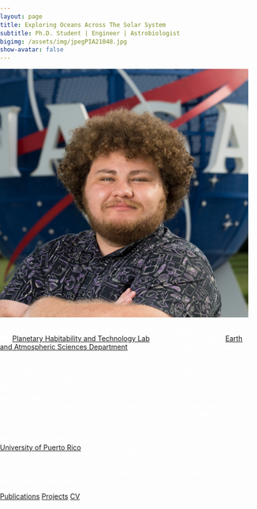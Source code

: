 ```yaml
---
layout: page
title: Exploring Oceans Across The Solar System
subtitle: Ph.D. Student | Engineer | Astrobiologist
bigimg: /assets/img/jpegPIA21048.jpg
show-avatar: false
---
```


<head>
<style>
body {
  background-image: url('/assets/img/37363655772_4d8bd4a4d7_o.jpg');
  background-size: cover;
  background-repeat: no-repeat;
  background-attachment: fixed;
  background-position: center;
  color: white; /* Ensures text is readable */
  margin: 0;
  padding: 0;
}

.overlay {
  position: fixed;
  top: 0;
  left: 0;
  width: 100%;
  height: 100%;
  background: rgba(0, 0, 0, 0.6); /* Darker overlay for better readability */
  backdrop-filter: blur(2px); /* Less intense blur effect */
  z-index: -1; /* Make sure it is behind all content */
}

@media only screen and (max-width: 580px) {
  .full {
    display: block;
    width: 100%;
    border: 5px solid white;
  }

  .subtitle {
    font-size: 1rem; /* Adjust font size for mobile */
    white-space: nowrap; /* Prevent subtitle from breaking */
  }
}

table {
  border-collapse: collapse;
  border: 5px solid white;
}

th, td {
  border-collapse: collapse;
  border: 5px solid white;
}

h3 {
  text-rendering: optimizeLegibility;
  margin-bottom: 21px;
}

p {
  text-rendering: optimizeLegibility;
  margin-bottom: 21px;
  text-align: justify;
}

.bio img {
  float: right;
  margin-left: 20px;
  margin-bottom: 20px;
  border-radius: 8px;
  width: 30%; /* Ensure responsive sizing */
}

.bio p {
  text-align: justify;
}

a {
  color: #00ffcc; /* Stand out color for hyperlinks */
  text-decoration: underline; /* Underline for clear identification */
}

.center-buttons {
  display: flex;
  justify-content: center;
  gap: 20px; /* Space between buttons */
  margin-top: 20px;
}

.button {
  text-decoration: none;
  padding: 10px 20px;
  border: 2px solid white;
  color: white;
  background: transparent;
  transition: background 0.3s, color 0.3s;
}

.button:hover {
  background: white;
  color: black;
}
</style>
</head>

<body>
<div class="overlay"></div>

<div class="bio">
  <img src="/assets/img/JorgeCoppin3.jpg" alt="Jorge Coppin-Massanet NASA Portrait">
  <p>
    I am a first-generation Geological Sciences and Astronomy grad student in the <a href="https://schmidt.astro.cornell.edu/">Planetary Habitability and Technology Lab</a> at Cornell University's <a href="https://www.eas.cornell.edu/eas">Earth and Atmospheric Sciences Department</a>, where I work under the guidance of Dr. Britney Schmidt. My research endeavors encompass a wide spectrum of subjects such as exploring the potential for extraterrestrial life in icy moons, designing and testing new instrumentation for detecting biosignatures in extreme environments, and understanding the impacts of climate change on the biodiversity of Earth's polar regions. My work embodies a passion for understanding the limits and extent of life on Earth and the rest of our Solar System, with a particular emphasis on making accessible open-science available to underrepresented communities, advocating for climate justice, and decolonizing scientific practices.
    <br><br>
    Before joining Cornell, I earned my B.S. in Mechanical Engineering from the <a href="https://www.uprm.edu/portada/">University of Puerto Rico</a>, where I developed a strong foundation in engineering principles and gained valuable research experience.
    <br><br>
    If you're interested in learning more about my work and projects, please check out the links below!
  </p>
</div>

<div class="center-buttons">
  <a href="/publications" class="button">Publications</a>
  <a href="/projects" class="button">Projects</a>
  <a href="/cv" class="button" target="_blank" rel="noopener noreferrer">CV</a>
</div>
</body>
